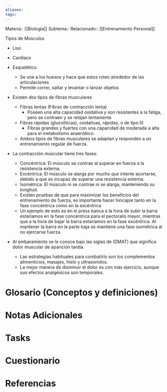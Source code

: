 ```yaml
---
aliases: 
tags:
---
```

Materia:: [[Biología]]
Subtema:: 
Relacionado:: [[Entrenamiento Personal]]

Tipos de Músculos 
- Liso 
- Cardíaco 
- Esquelético
	- Se une a los huesos y hace que estos roten alrededor de las articulaciones
	- Permite correr, saltar y levantar o lanzar objetos

- Existen dos tipos de fibras musculares
	- Fibras lentas (Fibras de contracción lenta) 
		- Poseen una alta capacidad oxidativa y son resistentes a la fatiga, pero se contraen y se relajan lentamente 
	- Fibras rápidas (glucolíticas), oxidativas, rápidas, o de tipo II) 
		- Fibras grandes y fuertes con una capacidad de moderada a alta para el metabolismo anaeróbico. 
	- Ambos tipos de fibras musculares se adaptan y responden a un entrenamiento regular de fuerza. 
- La contracción muscular tiene tres fases: 
	- Concéntrica: El músculo se contrae al superar en fuerza a la resistencia externa. 
	- Excéntrica: El músculo se alarga por mucho que intente acortarse, debido a que es incapaz de superar una resistencia externa. 
	- Isométrica: El músculo ni se contrae ni se alarga, manteniendo su longitud. 
	 - Existen pruebas de que para maximizar los beneficios del entrenamiento de fuerza, es importante hacer hincapie tanto en la fase concéntrica como en la excéntrica 
	- Un ejemplo de esto es en el press banca a la hora de subir la barra estaríamos en la fase concéntrica para el pectoralis mayor, mientras que a la hora de bajar la barra estaríamos en la fase excéntrica. Al mantener la barra en la parte baja se mantiene una fase isométrica al no ejercerse fuerza. 
- Al embaramiento se le conoce bajo las siglas de (DMAT) que significa dolor muscular de aparición tardía. 
	- Las estrategias habituales para combatirlo son los complementos alimenticios, masajes, hielo y ultrasonidos. 
	- La mejor manera de disminuir el dolor es con más ejercicio, aunque sus efectos analgésicos son temporales. 

# Glosario (Conceptos y definiciones)

# Notas Adicionales

# Tasks

# Cuestionario

# Referencias 
